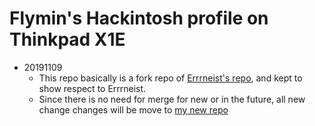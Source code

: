 # Flymin's Hackintosh profile on Thinkpad X1E

- 20191109
  - This repo basically is a fork repo of [Errrneist's repo](https://github.com/Errrneist/Hackintosh-Thinkpad-X1-Extreme), and kept to show respect to Errrneist.
  - Since there is no need for merge for new or in the future, all new change changes will be move to [my new repo](https://github.com/flymin/Hackintosh-Thinkpad-X1-Extreme)
